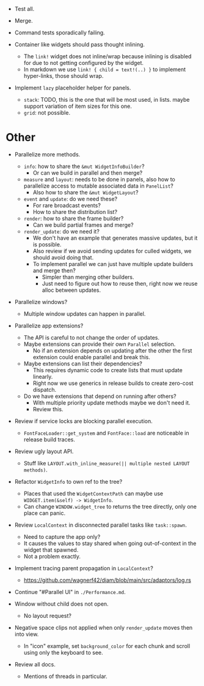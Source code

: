 * Test all.
* Merge.

* Command tests sporadically failing.

* Container like widgets should pass thought inlining.
    - The `link!` widget does not inline/wrap because inlining is disabled for
      due to not getting configured by the widget.
    - In markdown we use `link! { child = text!(..) }` to implement hyper-links, those should wrap.

* Implement `lazy` placeholder helper for panels.
    - `stack`: TODO, this is the one that will be most used, in lists.
                maybe support variation of item sizes for this one.
    - `grid`: not possible.
 
# Other

* Parallelize more methods.
    - `info`: how to share the `&mut WidgetInfoBuilder`?
        - Or can we build in parallel and then merge?
    - `measure` and `layout`: needs to be done in panels, also how to parallelize access to mutable associated data in `PanelList`?
        - Also how to share the `&mut WidgetLayout`?
    - `event` and `update`: do we need these?
        - For rare broadcast events?
        - How to share the distribution list?
    - `render`: how to share the frame builder?
        - Can we build partial frames and merge?
    - `render_update`: do we need it?
        - We don't have an example that generates massive updates, but it is possible.
        - Also review if we avoid sending updates for culled widgets, we should avoid doing that.
        - To implement parallel we can just have multiple update builders and merge then?
            - Simpler than merging other builders.
            - Just need to figure out how to reuse then, right now we reuse alloc between updates.

* Parallelize windows?
    - Multiple window updates can happen in parallel.

* Parallelize app extensions?
    - The API is careful to not change the order of updates.
    - Maybe extensions can provide their own `Parallel` selection.
        - No if an extension depends on updating after the other the first extension could enable parallel and break this.
    - Maybe extensions can list their dependencies?
        - This requires dynamic code to create lists that must update linearly.
        - Right now we use generics in release builds to create zero-cost dispatch.
    - Do we have extensions that depend on running after others?
        - With multiple priority update methods maybe we don't need it.
        - Review this.

* Review if service locks are blocking parallel execution.
    - `FontFaceLoader::get_system` and `FontFace::load` are noticeable in release build traces.

* Review ugly layout API.
    - Stuff like `LAYOUT.with_inline_measure(|| multiple nested LAYOUT methods)`.

* Refactor `WidgetInfo` to own ref to the tree?
    - Places that used the `WidgetContextPath` can maybe use `WIDGET.item(&self) -> WidgetInfo`.
    - Can change `WINDOW.widget_tree` to returns the tree directly, only one place can panic.

* Review `LocalContext` in disconnected parallel tasks like `task::spawn`.
    - Need to capture the app only?
    - It causes the values to stay shared when going out-of-context in the widget that spawned.
    - Not a problem exactly.

* Implement tracing parent propagation in `LocalContext`?
    - https://github.com/wagnerf42/diam/blob/main/src/adaptors/log.rs

* Continue "#Parallel UI" in `./Performance.md`.

* Window without child does not open.
    - No layout request?

* Negative space clips not applied when only `render_update` moves then into view.
    - In "icon" example, set `background_color` for each chunk and scroll using only the keyboard to see.

* Review all docs.
    - Mentions of threads in particular.